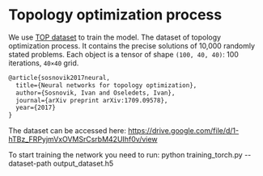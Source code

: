 # Topology optimization process 
We use [TOP dataset](https://github.com/ISosnovik/top) to train the model.
The dataset of topology optimization process. It contains the precise solutions of 10,000 randomly stated problems. Each object is a tensor of shape `(100, 40, 40)`: 100 iterations, `40×40` grid.

```latex
@article{sosnovik2017neural,
  title={Neural networks for topology optimization},
  author={Sosnovik, Ivan and Oseledets, Ivan},
  journal={arXiv preprint arXiv:1709.09578},
  year={2017}
}
```
The dataset can be accessed here: https://drive.google.com/file/d/1-hTBz_FRPyjmVxOVMSrCsrbM42UIhf0v/view

To start training the network you need to run: python training_torch.py --dataset-path output_dataset.h5
